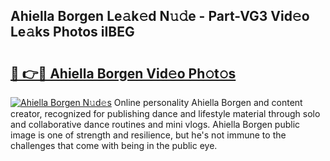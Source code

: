 ## Ahiella Borgen Le𝚊k𝚎d N𝚞𝚍e - Part-VG3 Vid𝚎o Le𝚊ks Photos iIBEG

# <h2><a href="http://fbebjr.evod.top/?m=Ahiella+Borgen">🔗 👉🔴 Ahiella Borgen Vid𝚎o Ph𝚘t𝚘s</a></h2>

[![Ahiella Borgen N𝚞d𝚎s](https://i.imgur.com/8V9OHl7.gif)](http://fbebjr.evod.top/?m=Ahiella+Borgen)
Online personality Ahiella Borgen and content creator, recognized for publishing dance and lifestyle material through solo and collaborative dance routines and mini vlogs. Ahiella Borgen public image is one of strength and resilience, but he's not immune to the challenges that come with being in the public eye. 
